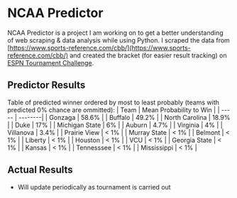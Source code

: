 # NCAA Predictor
NCAA Predictor is a project I am working on to get a better understanding of web scraping & data analysis while using Python.  I scraped the data from [https://www.sports-reference.com/cbb/](https://www.sports-reference.com/cbb/) and created the bracket (for easier result tracking) on [ESPN Tournament Challenge](http://fantasy.espn.com/tournament-challenge-bracket/2019/en/).   
## Predictor Results
Table of predicted winner ordered by most to least probably (teams with predicted 0% chance are ommitted): 
| Team | Mean Probability to Win |
|  ----- | --------|
| Gonzaga | 58.6% |
| Buffalo | 49.2% |
| North Carolina | 18.9% |
| Duke | 17% |
| Michigan State | 6% |
| Auburn | 4.7% |
| Virginia | 4% |
| Villanova | 3.4% |
| Prairie View | < 1% |
| Murray State | < 1% |
| Belmont | < 1% |
| Liberty | < 1% |
| Houston | < 1% |
| VCU | < 1% |
| Georgia State | < 1% |
| Kansas | < 1% |
| Tennesssee | < 1% |
| Mississippi | < 1% |

## Actual Results
- Will update periodically as tournament is carried out
